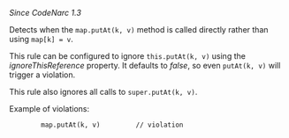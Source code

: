 *Since CodeNarc 1.3*

Detects when the `map.putAt(k, v)` method is called directly rather than
using `map[k] = v`.

This rule can be configured to ignore `this.putAt(k, v)` using the
*ignoreThisReference* property. It defaults to *false*, so even
`putAt(k, v)` will trigger a violation.

This rule also ignores all calls to `super.putAt(k, v)`.

Example of violations:

            map.putAt(k, v)         // violation
